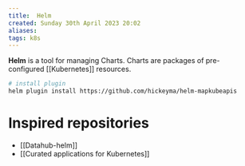 ```yaml
---
title:  Helm
created: Sunday 30th April 2023 20:02
aliases: 
tags: k8s
---
```

**Helm** is a tool for managing Charts. Charts are packages of pre-configured [[Kubernetes]] resources.

```bash
# install plugin
helm plugin install https://github.com/hickeyma/helm-mapkubeapis
```

# Inspired repositories

- [[Datahub-helm]]
- [[Curated applications for Kubernetes]]